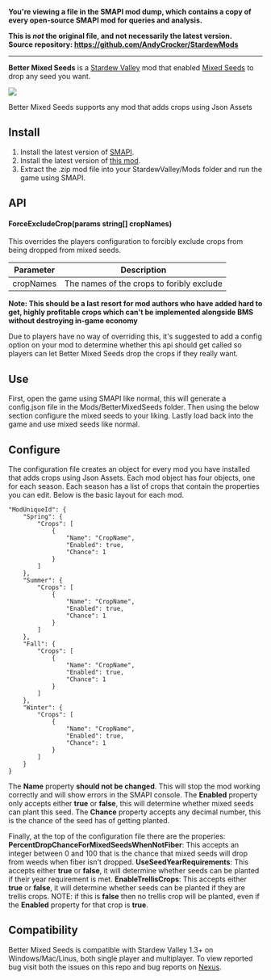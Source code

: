 **You're viewing a file in the SMAPI mod dump, which contains a copy of every open-source SMAPI mod
for queries and analysis.**

**This is _not_ the original file, and not necessarily the latest version.**  
**Source repository: https://github.com/AndyCrocker/StardewMods**

----

**Better Mixed Seeds** is a [Stardew Valley](http://stardewvalley.net/) mod that enabled [Mixed Seeds](https://stardewvalleywiki.com/Mixed_Seeds) to drop any seed you want.

![](pics/greenhouse.png)

Better Mixed Seeds supports any mod that adds crops using Json Assets

## Install
1. Install the latest version of [SMAPI](https://www.nexusmods.com/stardewvalley/mods/2400).
2. Install the latest version of [this mod](https://www.nexusmods.com/stardewvalley/mods/3012).
3. Extract the .zip mod file into your StardewValley/Mods folder and run the game using SMAPI.

## API
#### ForceExcludeCrop(params string[] cropNames)

This overrides the players configuration to forcibly exclude crops from being dropped from mixed seeds.

Parameter | Description
--------- | -----------
cropNames | The names of the crops to foribly exclude

**Note: This should be a last resort for mod authors who have added hard to get, highly profitable crops which can't be implemented alongside BMS without destroying in-game economy**

Due to players have no way of overriding this, it's suggested to add a config option on your mod to determine whether this api should get called so players can let Better Mixed Seeds drop the crops if they really want.

## Use
First, open the game using SMAPI like normal, this will generate a config.json file in the Mods/BetterMixedSeeds folder.
Then using the below section configure the mixed seeds to your liking.
Lastly load back into the game and use mixed seeds like normal.

## Configure
The configuration file creates an object for every mod you have installed that adds crops using Json Assets. Each mod object has four objects, one for each season. Each season has a list of crops that contain the properties you can edit. Below is the basic layout for each mod.

    "ModUniqueId": {
        "Spring": {
            "Crops": [
                {
                    "Name": "CropName",
                    "Enabled": true,
                    "Chance": 1
                }
            ]
        },
        "Summer": {
            "Crops": [
                {
                    "Name": "CropName",
                    "Enabled": true,
                    "Chance": 1
                }
            ]   
        },
        "Fall": {
            "Crops": [
                {
                    "Name": "CropName",
                    "Enabled": true,
                    "Chance": 1
                }
            ]
        },
        "Winter": {
            "Crops": [
                {
                    "Name": "CropName",
                    "Enabled": true,
                    "Chance": 1
                }
            ]
        }
    }

The **Name** property **should not be changed**. This will stop the mod working correctly and will show errors in the SMAPI console.
The **Enabled** property only accepts either **true** or **false**, this will determine whether mixed seeds can plant this seed.
The **Chance** property accepts any decimal number, this is the chance of the seed has of getting planted.

Finally, at the top of the configuration file there are the properies:
**PercentDropChanceForMixedSeedsWhenNotFiber**: This accepts an integer between 0 and 100 that is the chance that mixed seeds will drop from weeds when fiber isn't dropped.
**UseSeedYearRequirements**: This accepts either **true** or **false**, it will determine whether seeds can be planted if their year requirement is met.
**EnableTrellisCrops**: This accepts either **true** or **false**, it will determine whether seeds can be planted if they are trellis crops. NOTE: if this is **false** then no trellis crop will be planted, even if the **Enabled** property for that crop is **true**.

## Compatibility
Better Mixed Seeds is compatible with Stardew Valley 1.3+ on Windows/Mac/Linus, both single player and multiplayer. To view reported bug visit both the issues on this repo and bug reports on [Nexus](https://www.nexusmods.com/stardewvalley/mods/3012?tab=bugs).
